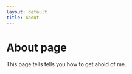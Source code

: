 ```yaml
---
layout: default
title: About
---
```

# About page

This page tells tells you how to get ahold of me.
